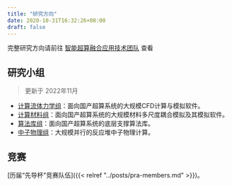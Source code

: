 ```yaml
---
title: "研究方向"
date: 2020-10-31T16:32:26+08:00
draft: false
---
```


完整研究方向请前往 [智能超算融合应用技术团队](http://scce.ustb.edu.cn/kexueyanjiu/keyantuandui/2020-09-28/1600.html)
查看

## 研究小组
> 更新于 2022年11月

- [计算流体力学组](../posts/cfd-group)：面向国产超算系统的大规模CFD计算与模拟软件。
- [计算材料组](../posts/material-group)：面向国产超算系统的大规模材料多尺度耦合模拟及其模拟软件。
- [算法库组](../posts/lib-group)：面向国产超算系统的底层支撑算法库。
- [中子物理组](../posts/antmoc-group)：大规模并行的反应堆中子物理计算。

## 竞赛
[历届“先导杯”竞赛队伍]({{< relref "../posts/pra-members.md" >}})。
